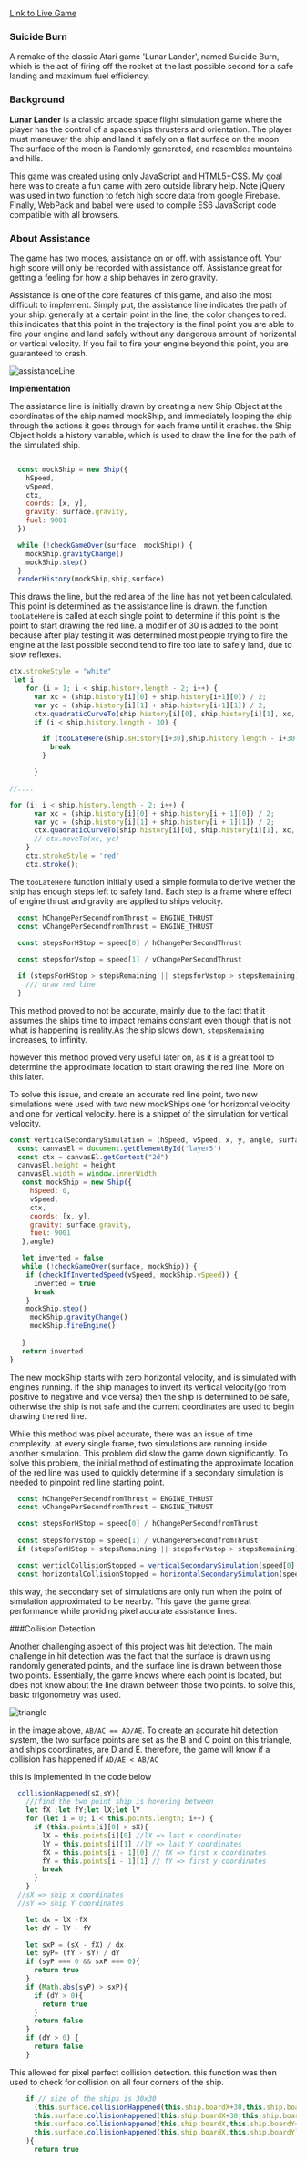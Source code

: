 [Link to Live Game](http://nader-a.com/SuicideBurn/)

### Suicide Burn
A remake of the classic Atari game 'Lunar Lander', named Suicide Burn, which is the act of firing off the rocket at the last possible second for a safe landing and maximum fuel efficiency.

### Background

**Lunar Lander** is a classic arcade space flight simulation game where the player has the control of a spaceships thrusters and orientation. The player must maneuver the ship and land it safely on a flat surface on the moon. The surface of the moon is Randomly generated, and resembles mountains and hills.

This game was created using only JavaScript and HTML5+CSS. My goal here was to create a fun game with zero outside library help. Note jQuery was used in two function to fetch high score data from google Firebase. Finally, WebPack and babel were used to compile ES6 JavaScript code compatible with all browsers.

### About Assistance

The game has two modes, assistance on or off. with assistance off. Your high score will only be recorded with assistance off. Assistance great for getting a feeling for how a ship behaves in zero gravity.

Assistance is one of the core features of this game, and also the most difficult to implement. Simply put, the assistance line indicates the path of your ship. generally at a certain point in the line, the color changes to red. this indicates that this point in the trajectory is the final point you are able to fire your engine and land safely without any dangerous amount of horizontal or vertical velocity. If you fail to fire your engine beyond this point, you are guaranteed to crash.

![assistanceLine](https://github.com/Nader-gator/SuicideBurn/blob/master/assets/assitanceline.png)

**Implementation**

The assistance line is initially drawn by creating a new Ship Object at the coordinates of the ship,named mockShip, and immediately looping the ship through the actions it goes through for each frame until it crashes. the Ship Object holds a history variable, which is used to draw the line for the path of the simulated ship.

```js

  const mockShip = new Ship({
    hSpeed,
    vSpeed,
    ctx,
    coords: [x, y],
    gravity: surface.gravity,
    fuel: 9001
  })

  while (!checkGameOver(surface, mockShip)) {
    mockShip.gravityChange()
    mockShip.step()
  }
  renderHistory(mockShip,ship,surface)

```

This draws the line, but the red area of the line has not yet been calculated. This point is determined as the assistance line is drawn. the function ```tooLateHere``` is called at each single point to determine if this point is the point to start drawing the red line. a modifier of 30 is added to the point because after play testing it was determined most people trying to fire the engine at the last possible second tend to fire too late to safely land, due to slow reflexes.

```js
ctx.strokeStyle = "white"
 let i
    for (i = 1; i < ship.history.length - 2; i++) {
      var xc = (ship.history[i][0] + ship.history[i+1][0]) / 2;
      var yc = (ship.history[i][1] + ship.history[i+1][1]) / 2;
      ctx.quadraticCurveTo(ship.history[i][0], ship.history[i][1], xc, yc);
      if (i < ship.history.length - 30) {

        if (tooLateHere(ship.sHistory[i+30],ship.history.length - i+30,ship,surface,[ship.history[i+30][0],ship.history[i+30][1]],realShip.angle)){
          break
        }

      }

//....

for (i; i < ship.history.length - 2; i++) {
      var xc = (ship.history[i][0] + ship.history[i + 1][0]) / 2;
      var yc = (ship.history[i][1] + ship.history[i + 1][1]) / 2;
      ctx.quadraticCurveTo(ship.history[i][0], ship.history[i][1], xc, yc);
      // ctx.moveTo(xc, yc)
    }
    ctx.strokeStyle = 'red'
    ctx.stroke();
```


The  ```tooLateHere``` function initially used a simple formula to derive wether the ship has enough steps left to safely land. Each step is a frame where effect of engine thrust and gravity are applied to ships velocity.

```js
  const hChangePerSecondfromThrust = ENGINE_THRUST
  const vChangePerSecondfromThrust = ENGINE_THRUST

  const stepsForHStop = speed[0] / hChangePerSecondThrust
  
  const stepsforVstop = speed[1] / vChangePerSecondThrust

  if (stepsForHStop > stepsRemaining || stepsforVstop > stepsRemaining){  
    /// draw red line
  }

```

This method proved to not be accurate, mainly due to the fact that it assumes the ships time to impact remains constant even though that is not what is happening is reality.As the ship slows down, ```stepsRemaining``` increases, to infinity. 

however this method proved very useful later on, as it is a great tool to determine the approximate location to start drawing the red line. More on this later.


To solve this issue, and create an accurate red line point, two new simulations were used with two new mockShips one for horizontal velocity and one for vertical velocity. here is a snippet of the simulation for vertical velocity.

```js
const verticalSecondarySimulation = (hSpeed, vSpeed, x, y, angle, surface) => {
  const canvasEl = document.getElementById('layer5')
  const ctx = canvasEl.getContext("2d")
  canvasEl.height = height
  canvasEl.width = window.innerWidth
   const mockShip = new Ship({
     hSpeed: 0,
     vSpeed,
     ctx,
     coords: [x, y],
     gravity: surface.gravity,
     fuel: 9001
   },angle)

   let inverted = false
   while (!checkGameOver(surface, mockShip)) {
    if (checkIfInvertedSpeed(vSpeed, mockShip.vSpeed)) {
      inverted = true
      break
    }
    mockShip.step()
     mockShip.gravityChange()
     mockShip.fireEngine()
    
   }
   return inverted
}
```

The new mockShip starts with zero horizontal velocity, and is simulated with engines running. if the ship manages to invert its vertical velocity(go from positive to negative and vice versa) then the ship is determined to be safe, otherwise the ship is not safe and the current coordinates are used to begin drawing the red line.


While this method was pixel accurate, there was an issue of time complexity. at every single frame, two simulations are running inside another simulation. This problem did slow the game down significantly. To solve this problem, the initial method of estimating the approximate location of the red line was used to quickly determine if a secondary simulation is needed to pinpoint red line starting point.

```js
  const hChangePerSecondfromThrust = ENGINE_THRUST
  const vChangePerSecondfromThrust = ENGINE_THRUST

  const stepsForHStop = speed[0] / hChangePerSecondfromThrust
  
  const stepsforVstop = speed[1] / vChangePerSecondfromThrust
  if (stepsForHStop > stepsRemaining || stepsforVstop > stepsRemaining){

  const verticlCollisionStopped = verticalSecondarySimulation(speed[0],speed[1],coords[0],coords[1], angle, surface)
  const horizontalCollisionStopped = horizontalSecondarySimulation(speed[0], speed[1], coords[0], coords[1], angle, surface)
```

this way, the secondary set of simulations are only run when the point of simulation approximated to be nearby. This gave the game great performance while providing pixel accurate assistance lines.



###Collision Detection

Another challenging aspect of this project was hit detection. The main challenge in hit detection was the fact that the surface is drawn using randomly generated points, and the surface line is drawn between those two points. Essentially, the game knows where each point is located, but does not know about the line drawn between those two points. to solve this, basic trigonometry was used.

![triangle](https://github.com/Nader-gator/SuicideBurn/blob/master/assets/tiangle.png)

in the image above, `AB/AC == AD/AE`. To create an accurate hit detection system, the two surface points are set as the B and C point on this triangle, and ships coordinates, are D and E. therefore, the game will know if a collision has happened if `AD/AE < AB/AC`

this is implemented in the code below

```js
  collisionHappened(sX,sY){
    ///find the two point ship is hovering between
    let fX ;let fY;let lX;let lY
    for (let i = 0; i < this.points.length; i++) {
      if (this.points[i][0] > sX){
        lX = this.points[i][0] //lX => last x coordinates
        lY = this.points[i][1] //lY => last Y coordinates
        fX = this.points[i - 1][0] // fX => first x coordinates
        fY = this.points[i - 1][1] // fY => first y coordinates
        break
      }
    }
  //sX => ship x coordinates
  //sY => ship Y coordinates

    let dx = lX -fX
    let dY = lY - fY

    let sxP = (sX - fX) / dx
    let syP= (fY - sY) / dY
    if (syP === 0 && sxP === 0){
      return true
    }
    if (Math.abs(syP) > sxP){
      if (dY > 0){
        return true
      }
      return false
    }
    if (dY > 0) {
      return false
    }
```


This allowed for pixel perfect collision detection. this function was then used to check for collision on all four corners of the ship.

``` js
    if // size of the ships is 30x30
      (this.surface.collisionHappened(this.ship.boardX+30,this.ship.boardY+30) ||
      this.surface.collisionHappened(this.ship.boardX+30,this.ship.boardY) ||
      this.surface.collisionHappened(this.ship.boardX,this.ship.boardY+30) ||
      this.surface.collisionHappened(this.ship.boardX,this.ship.boardY)
    ){
      return true
```